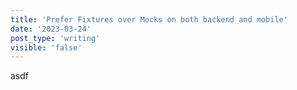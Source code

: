 ```yaml
---
title: 'Prefer Fixtures over Mocks on both backend and mobile'
date: '2023-03-24'
post_type: 'writing'
visible: 'false'
---
```


asdf